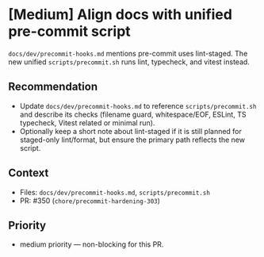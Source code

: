 # [Medium] Align docs with unified pre-commit script

`docs/dev/precommit-hooks.md` mentions pre-commit uses lint-staged. The new
unified `scripts/precommit.sh` runs lint, typecheck, and vitest instead.

## Recommendation
- Update `docs/dev/precommit-hooks.md` to reference `scripts/precommit.sh` and
  describe its checks (filename guard, whitespace/EOF, ESLint, TS typecheck,
  Vitest related or minimal run).
- Optionally keep a short note about lint-staged if it is still planned for
  staged-only lint/format, but ensure the primary path reflects the new script.

## Context
- Files: `docs/dev/precommit-hooks.md`, `scripts/precommit.sh`
- PR: #350 (`chore/precommit-hardening-303`)

## Priority
- medium priority — non-blocking for this PR.

